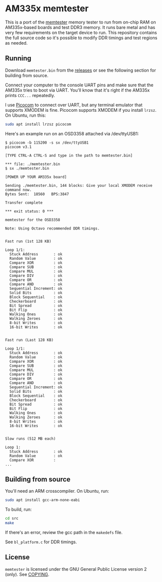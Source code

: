 # AM335x memtester

This is a port of the [memtester](http://pyropus.ca/software/memtester/) memory
tester to run from on-chip RAM on AM335x-based boards and test DDR3 memory. It runs
bare metal and has very few requirements on the target device to run. This
repository contains the full source code so it's possible to modify DDR timings
and test regions as needed.

## Running

Download `memtester.bin` from the
[releases](https://github.com/fhunleth/osd3358_diagnostics/releases) or see the
following section for building from source.

Connect your computer to the console UART pins and make sure that the AM335x
tries to boot via UART. You'll know that it's right if the AM335x prints
`CCC...` repeatedly.

I use [Picocom](https://github.com/npat-efault/picocom) to connect over UART,
but any terminal emulator that supports XMODEM is fine. Picocom supports XMODEM
if you install `lrzsz`. On Ubuntu, run this:

```sh
sudo apt install lrzsz picocom
```

Here's an example run on an OSD3358 attached via /dev/ttyUSB1:

```text
$ picocom -b 115200 -s sx /dev/ttyUSB1
picocom v3.1

[TYPE CTRL-A CTRL-S and type in the path to memtester.bin]

*** file: ./memtester.bin
$ sx ./memtester.bin

[POWER UP YOUR AM335x board]

Sending ./memtester.bin, 144 blocks: Give your local XMODEM receive command now.
Bytes Sent:  18560   BPS:3847

Transfer complete

*** exit status: 0 ***

memtester for the OSD3358

Note: Using Octavo recommended DDR timings.


Fast run (1st 128 KB)

Loop 1/1:
  Stuck Address       : ok
  Random Value        : ok
  Compare XOR         : ok
  Compare SUB         : ok
  Compare MUL         : ok
  Compare DIV         : ok
  Compare OR          : ok
  Compare AND         : ok
  Sequential Increment: ok
  Solid Bits          : ok
  Block Sequential    : ok
  Checkerboard        : ok
  Bit Spread          : ok
  Bit Flip            : ok
  Walking Ones        : ok
  Walking Zeroes      : ok
  8-bit Writes        : ok
  16-bit Writes       : ok


Fast run (Last 128 KB)

Loop 1/1:
  Stuck Address       : ok
  Random Value        : ok
  Compare XOR         : ok
  Compare SUB         : ok
  Compare MUL         : ok
  Compare DIV         : ok
  Compare OR          : ok
  Compare AND         : ok
  Sequential Increment: ok
  Solid Bits          : ok
  Block Sequential    : ok
  Checkerboard        : ok
  Bit Spread          : ok
  Bit Flip            : ok
  Walking Ones        : ok
  Walking Zeroes      : ok
  8-bit Writes        : ok
  16-bit Writes       : ok


Slow runs (512 MB each)

Loop 1:
  Stuck Address       : ok
  Random Value        : ok
  Compare XOR         :
...
```

## Building from source

You'll need an ARM crosscompiler. On Ubuntu, run:

```sh
sudo apt install gcc-arm-none-eabi
```

To build, run:

```sh
cd src
make
```

If there's an error, review the gcc path in the `makedefs` file.

See `bl_platform.c` for DDR timings.

## License

`memtester` is licensed under the GNU General Public License version 2
(only). See [COPYING](http://pyropus.ca/software/memtester/COPYING).
